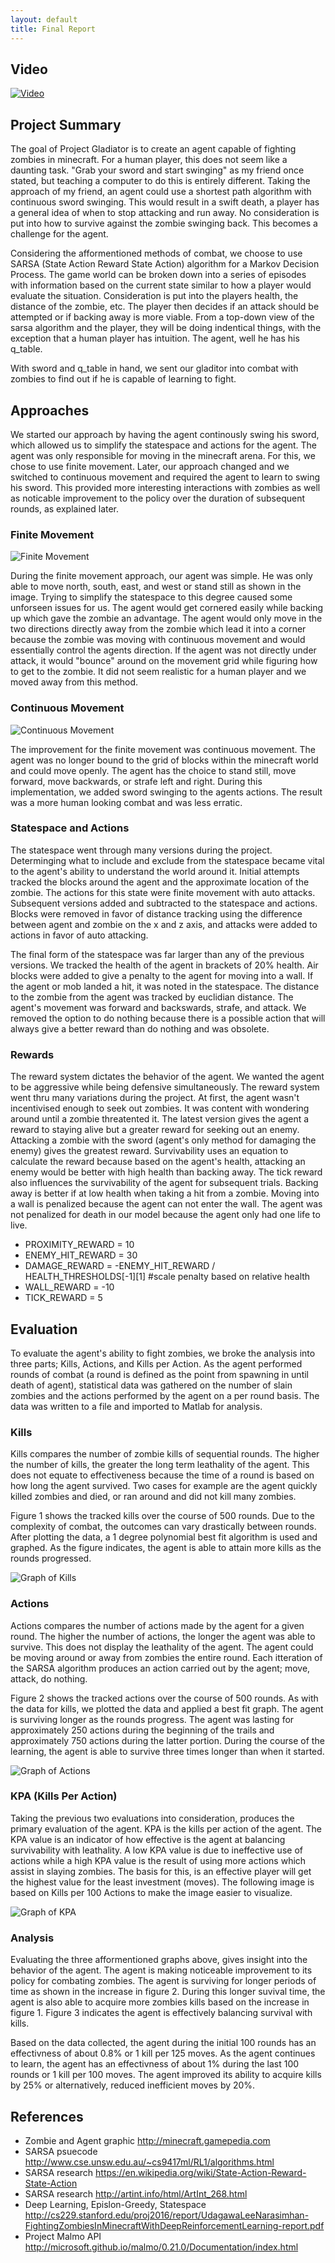 ```yaml
---
layout: default
title: Final Report
---
```


## Video
<!--- Video: Use a level two header to at the very top, and embed the video of your project. In order to embed
the video, find your YouTube video ID, and insert the following in final.md after the header:
[![IMAGE ALT TEXT HERE](https://img.youtube.com/vi/YOUTUBE_VIDEO_ID_HERE/0.jpg)]
(https://www.youtube.com/watch?v=YOUTUBE_VIDEO_ID_HERE)
As in the status report, the video should contain a brief problem description (using images, screenshots,
or screen captures), an example capture of how a simple baseline performs, and an example capture of
a run that is your best. You are free to include more details, such as summary of how you did it, some of
the failure cases, but it is not needed. The video should be a maximum of three minutes (less is fine), of
reasonably high quality, i.e. a minimum resolution of 1200 × 720 (i.e. 720p), and speech, if any, should be
comprehensible. --->

<!--- placeholder until I upload final video --->
[![Video](https://img.youtube.com/vi/XQKkRI_ZEMI/0.jpg)](https://www.youtube.com/watch?v=XQKkRI_ZEMI)

## Project Summary
<!--- Project Summary: Use another level-two header to start a Project Summary section. Write a few paragraphs
summarizing the goals of the project (yes, yet again, but updated/improved version from the status). In
particular, make sure that the problem is clearly defined here, and feel free to use an image or so to set up
the task. Part of the evaluation will be on how well you are able to motivate the challenges of the problem,
i.e. why is it not trivial, and why you need AI/ML algorithms to solve it. --->

The goal of Project Gladiator is to create an agent capable of fighting zombies in minecraft. For a human player, this does not seem like a daunting task. "Grab your sword and start swinging" as my friend once stated, but teaching a computer to do this is entirely different. Taking the approach of my friend, an agent could use a shortest path algorithm with continuous sword swinging. This would result in a swift death, a player has a general idea of when to stop attacking and run away. No consideration is put into how to survive against the zombie swinging back. This becomes a challenge for the agent.

Considering the afformentioned methods of combat, we choose to use SARSA (State Action Reward State Action) algorithm for a Markov Decision Process. The game world can be broken down into a series of episodes with information based on the current state similar to how a player would evaluate the situation. Consideration is put into the players health, the distance of the zombie, etc. The player then decides if an attack should be attempted or if backing away is more viable. From a top-down view of the sarsa algorithm and the player, they will be doing indentical things, with the exception that a human player has intuition. The agent, well he has his q_table.

With sword and q_table in hand, we sent our gladitor into combat with zombies to find out if he is capable of learning to fight.

## Approaches
<!--- Approaches: Use another level-two header called Approaches, In this section, describe both the baselines
and your proposed approach(es). Describe precisely what the advantages and disadvantages of each are,
for example, why one might be more accurate, need less data, take more time, overfit, and so on. Include
enough technical information to be able to (mostly) reproduce your project, in particular, use pseudocode
and equations as much as possible. --->

We started our approach by having the agent continously swing his sword, which allowed us to simplify the statespace and actions for the agent. The agent was only responsible for moving in the minecraft arena. For this, we chose to use finite movement. Later, our approach changed and we switched to continuous movement and required the agent to learn to swing his sword. This provided more interesting interactions with zombies as well as noticable improvement to the policy over the duration of subsequent rounds, as explained later.

### Finite Movement
![Finite Movement](directional_movement.jpg)

During the finite movement approach, our agent was simple. He was only able to move north, south, east, and west or stand still as shown in the image. Trying to simplify the statespace to this degree caused some unforseen issues for us. The agent would get cornered easily while backing up which gave the zombie an advantage. The agent would only move in the two directions directly away from the zombie which lead it into a corner because the zombie was moving with continuous movement and would essentially control the agents direction. If the agent was not directly under attack, it would "bounce" around on the movement grid while figuring how to get to the zombie. It did not seem realistic for a human player and we moved away from this method.

### Continuous Movement
![Continuous Movement](strafe_movement.jpg)

The improvement for the finite movement was continuous movement. The agent was no longer bound to the grid of blocks within the minecraft world and could move openly. The agent has the choice to stand still, move forward, move backwards, or strafe left and right. During this implementation, we added sword swinging to the agents actions. The result was a more human looking combat and was less erratic. 

### Statespace and Actions
The statespace went through many versions during the project. Determinging what to include and exclude from the statespace became vital to the agent's ability to understand the world around it. Initial attempts tracked the blocks around the agent and the approximate location of the zombie. The actions for this state were finite movement with auto attacks. Subsequent versions added and subtracted to the statespace and actions. Blocks were removed in favor of distance tracking using the difference between agent and zombie on the x and z axis, and attacks were added to actions in favor of auto attacking. 

The final form of the statespace was far larger than any of the previous versions. We tracked the health of the agent in brackets of 20% health. Air blocks were added to give a penalty to the agent for moving into a wall. If the agent or mob landed a hit, it was noted in the statespace. The distance to the zombie from the agent was tracked by euclidian distance. The agent's movement was forward and backswards, strafe, and attack. We removed the option to do nothing because there is a possible action that will always give a better reward than do nothing and was obsolete.

### Rewards
The reward system dictates the behavior of the agent. We wanted the agent to be aggressive while being defensive simultaneously. The reward system went thru many variations during the project. At first, the agent wasn't incentivised enough to seek out zombies. It was content with wondering around until a zombie threatented it. The latest version gives the agent a reward to staying alive but a greater reward for seeking out an enemy. Attacking a zombie with the sword (agent's only method for damaging the enemy) gives the greatest reward. Survivability uses an equation to calculate the reward because based on the agent's health, attacking an enemy would be better with high health than backing away. The tick reward also influences the survivability of the agent for subsequent trials. Backing away is better if at low health when taking a hit from a zombie. Moving into a wall is penalized because the agent can not enter the wall. The agent was not penalized for death in our model because the agent only had one life to live.

* PROXIMITY_REWARD = 10
* ENEMY_HIT_REWARD = 30
* DAMAGE_REWARD = -ENEMY_HIT_REWARD / HEALTH_THRESHOLDS[-1][1] #scale penalty based on relative health
* WALL_REWARD = -10
* TICK_REWARD = 5

## Evaluation
<!--- Evaluation: An important aspect of your project, as I’ve mentioned several times now, is evaluating your
project. Be clear and precise about describing the evaluation setup, for both quantitative and qualitative
results. Present the results to convince the reader that you have solved the problem, to whatever extent you
claim you have. Use plots, charts, tables, screenshots, figures, etc. as needed. I expect you will need at least
a few paragraphs to describe each type of evaluation that you perform. --->

To evaluate the agent's ability to fight zombies, we broke the analysis into three parts; Kills, Actions, and Kills per Action. As the agent performed rounds of combat (a round is defined as the point from spawning in until death of agent), statistical data was gathered on the number of slain zombies and the actions performed by the agent on a per round basis. The data was written to a file and imported to Matlab for analysis.

### Kills
Kills compares the number of zombie kills of sequential rounds. The higher the number of kills, the greater the long term leathality of the agent. This does not equate to effectiveness because the time of a round is based on how long the agent survived. Two cases for example are the agent quickly killed zombies and died, or ran around and did not kill many zombies. 

Figure 1 shows the tracked kills over the course of 500 rounds. Due to the complexity of combat, the outcomes can vary drastically between rounds. After plotting the data, a 1 degree polynomial best fit algorithm is used and graphed. As the figure indicates, the agent is able to attain more kills as the rounds progressed.

![Graph of Kills](kills.jpg)

### Actions
Actions compares the number of actions made by the agent for a given round. The higher the number of actions, the longer the agent was able to survive. This does not display the leathality of the agent. The agent could be moving around or away from zombies the entire round. Each itteration of the SARSA algorithm produces an action carried out by the agent; move, attack, do nothing.

Figure 2 shows the tracked actions over the course of 500 rounds. As with the data for kills, we plotted the data and applied a best fit graph. The agent is surviving longer as the rounds progress. The agent was lasting for approximately 250 actions during the beginning of the trails and approximately 750 actions during the latter portion. During the course of the learning, the agent is able to survive three times longer than when it started.

![Graph of Actions](actions.jpg)

### KPA (Kills Per Action)
Taking the previous two evaluations into consideration, produces the primary evaluation of the agent. KPA is the kills per action of the agent. The KPA value is an indicator of how effective is the agent at balancing survivability with leathality. A low KPA value is due to ineffective use of actions while a high KPA value is the result of using more actions which assist in slaying zombies. The basis for this, is an effective player will get the highest value for the least investment (moves). The following image is based on Kills per 100 Actions to make the image easier to visualize. 

![Graph of KPA](kpa.jpg)

### Analysis
Evaluating the three afformentioned graphs above, gives insight into the behavior of the agent. The agent is making noticeable improvement to its policy for combating zombies. The agent is surviving for longer periods of time as shown in the increase in figure 2. During this longer suvival time, the agent is also able to acquire more zombies kills based on the increase in figure 1. Figure 3 indicates the agent is effectively balancing survival with kills.

Based on the data collected, the agent during the initial 100 rounds has an effectivness of about 0.8% or 1 kill per 125 moves. As the agent continues to learn, the agent has an effectivness of about 1% during the last 100 rounds or 1 kill per 100 moves. The agent improved its ability to acquire kills by 25% or alternatively, reduced inefficient moves by 20%.

## References
<!--- References: Make a list of work you’re citing in your description above (starting with a level-two header).
This should include any papers you think are relevant, third-party source code you used, sources for any of
the images that you didn’t create, and any other websites/links you found useful. --->
* Zombie and Agent graphic http://minecraft.gamepedia.com
* SARSA psuecode http://www.cse.unsw.edu.au/~cs9417ml/RL1/algorithms.html
* SARSA research https://en.wikipedia.org/wiki/State-Action-Reward-State-Action
* SARSA research http://artint.info/html/ArtInt_268.html
* Deep Learning, Epislon-Greedy, Statespace http://cs229.stanford.edu/proj2016/report/UdagawaLeeNarasimhan-FightingZombiesInMinecraftWithDeepReinforcementLearning-report.pdf 
* Project Malmo API http://microsoft.github.io/malmo/0.21.0/Documentation/index.html
